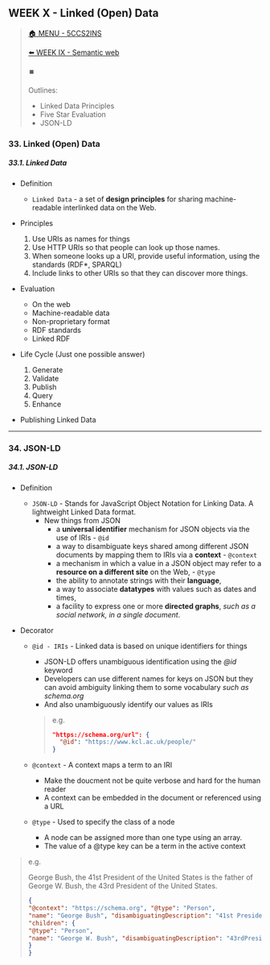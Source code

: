 ## WEEK X - Linked (Open) Data

>[🏠 MENU - 5CCS2INS](year2/5ccs2ins.md)
>
>[⬅️ WEEK IX - Semantic web](year2/5ccs2ins/w9.md)
>
>⏹️
>
>Outlines:
>
>- Linked Data Principles
>  - Five Star Evaluation
>- JSON-LD

### 33. Linked (Open) Data

##### 33.1. Linked Data

- Definition
  - `Linked Data` - a set of **design principles** for sharing machine-readable interlinked data on the Web.
- Principles
  1. Use URIs as names for things
  2. Use HTTP URIs so that people can look up those names.
  3. When someone looks up a URI, provide useful information, using the standards (RDF*, SPARQL)
  4. Include links to other URIs so that they can discover more things.
- Evaluation
  - On the web
  - Machine-readable data
  - Non-proprietary format
  - RDF standards
  - Linked RDF
  
- Life Cycle (Just one possible answer)
  1. Generate
  2. Validate
  3. Publish
  4. Query
  5. Enhance
- Publishing Linked Data


---

### 34. JSON-LD

##### 34.1. JSON-LD

- Definition

  - `JSON-LD` - Stands for JavaScript Object Notation for Linking Data. A lightweight Linked Data format. 
    - New things from JSON
      - a **universal identifier** mechanism for JSON objects via the use of IRIs - `@id`
      - a way to disambiguate keys shared among different JSON documents by mapping them to IRIs via a **context** - `@context`
      - a mechanism in which a value in a JSON object may refer to a **resource on a different site** on the Web, - `@type`
      - the ability to annotate strings with their **language**,
      - a way to associate **datatypes** with values such as dates and times,
      - a facility to express one or more **directed graphs**, *such as a social network, in a single document*.

- Decorator

  - `@id - IRIs` - Linked data is based on unique identifiers for things

    - JSON-LD offers unambiguous identification using the *@id* keyword
    - Developers can use different names for keys on JSON but they can avoid ambiguity linking them to some vocabulary *such as schema.org*
    - And also unambiguously identify our values as IRIs

    > e.g.
    >
    > ```JSON
    > "https://schema.org/url": {
    > 	"@id": "https://www.kcl.ac.uk/people/"
    > }
    > ```

  - `@context` - A context maps a term to an IRI

    - Make the doucment not be quite verbose and hard for the human reader
    - A context can be embedded in the document or referenced using a URL

  - `@type` - Used to specify the class of a node

    - A node can be assigned more than one type using an array.
    - The value of a @type key can be a term in the active context

>e.g.
>
>George Bush, the 41st President of the United States is the father of George W. Bush, the 43rd President of the United States.
>
>```json
>{
>"@context": "https://schema.org", "@type": "Person",
>"name": "George Bush", "disambiguatingDescription": "41st President of the United States",
>"children": {
>"@type": "Person",
>"name": "George W. Bush", "disambiguatingDescription": "43rdPresident of the United States"
>}
>}
>```





